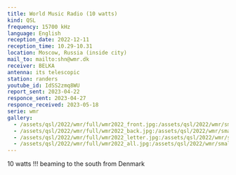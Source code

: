 ```yaml
---
title: World Music Radio (10 watts)
kind: QSL
frequency: 15700 kHz
language: English
reception_date: 2022-12-11
reception_time: 10.29-10.31
location: Moscow, Russia (inside city)
mail_to: mailto:shn@wmr.dk
receiver: BELKA
antenna: its telescopic
station: randers
youtube_id: IdSS2zmq8WU
report_sent: 2023-04-22
responce_sent: 2023-04-27
responce_received: 2023-05-18
serie: wmr
gallery:
  - /assets/qsl/2022/wmr/full/wmr2022_front.jpg:/assets/qsl/2022/wmr/small/wmr2022_front.jpg
  - /assets/qsl/2022/wmr/full/wmr2022_back.jpg:/assets/qsl/2022/wmr/small/wmr2022_back.jpg
  - /assets/qsl/2022/wmr/full/wmr2022_letter.jpg:/assets/qsl/2022/wmr/small/wmr2022_letter.jpg
  - /assets/qsl/2022/wmr/full/wmr2022_all.jpg:/assets/qsl/2022/wmr/small/wmr2022_all.jpg
---
```


10 watts !!! beaming to the south from Denmark
